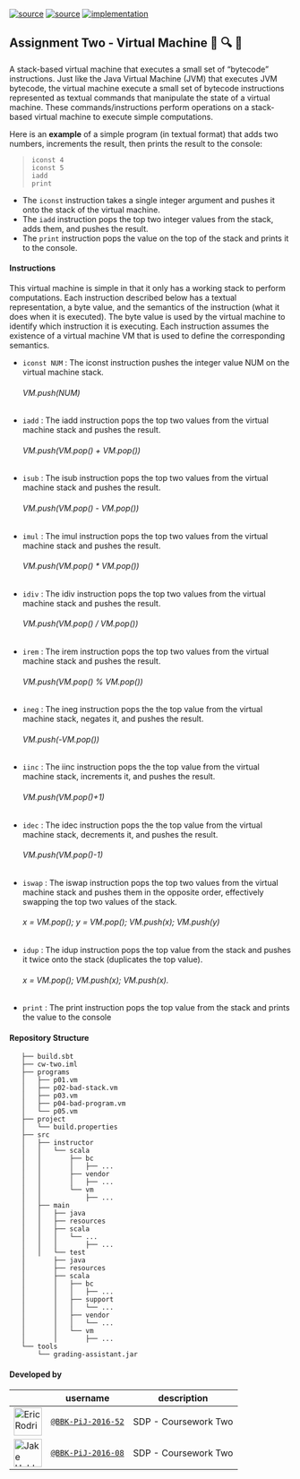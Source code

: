 [![source](https://img.shields.io/badge/source-main-brightgreen.svg)][main]
[![source](https://img.shields.io/badge/source-test-yellow.svg)][test]
[![implementation](https://img.shields.io/badge/implementation-scala-blue.svg)][scala]

[main]: https://github.com/BBK-PiJ-2016-52/SDP/tree/master/coursework/cw-one/src/main/scala/sml
[test]: https://github.com/BBK-PiJ-2016-52/SDP/tree/master/coursework/cw-one/src/test/scala/sml
[scala]: http://www.scala-lang.org/

## Assignment Two - Virtual Machine :bookmark_tabs: :mag: :postbox:   

A stack-based virtual machine that executes
 a small set of “bytecode” instructions. Just like the Java Virtual Machine (JVM) that
 executes JVM bytecode, the virtual machine execute a small set of bytecode instructions
 represented as textual commands that manipulate the state of a virtual machine. These
 commands/instructions perform operations on a stack-based virtual machine to execute
 simple computations. 
 
 Here is an **example** of a simple program (in textual format) that
 adds two numbers, increments the result, then prints the result to the console:   
 
>```iconst 4```  
```iconst 5```  
```iadd ```   
```print```   

- The ```iconst``` instruction takes a single integer argument and pushes it onto the stack
  of the virtual machine.
- The ```iadd``` instruction pops the top two integer values from the stack, adds them,
    and pushes the result.
- The ```print``` instruction pops the value on the top of the stack and prints it to the
  console.

#### Instructions
This virtual machine is simple in that it only has a working stack to perform computations.
Each instruction described below has a textual representation, a byte value, and
the semantics of the instruction (what it does when it is executed). The byte value is
used by the virtual machine to identify which instruction it is executing. Each instruction
assumes the existence of a virtual machine VM that is used to define the corresponding
semantics.

* ```iconst NUM``` : The iconst instruction pushes the integer value NUM on the virtual machine
  stack.  
  ###### VM.push(NUM)  
* ```iadd``` : The iadd instruction pops the top two values from the virtual machine stack and
  pushes the result.
  ###### VM.push(VM.pop() + VM.pop())
* ```isub``` : The isub instruction pops the top two values from the virtual machine stack and
  pushes the result.
  ###### VM.push(VM.pop() - VM.pop())
* ```imul``` : The imul instruction pops the top two values from the virtual machine stack and
  pushes the result.
  ###### VM.push(VM.pop() * VM.pop())
* ```idiv``` : The idiv instruction pops the top two values from the virtual machine stack and
  pushes the result.
  ###### VM.push(VM.pop() / VM.pop())
* ```irem``` : The irem instruction pops the top two values from the virtual machine stack and
pushes the result.
  ###### VM.push(VM.pop() % VM.pop())
* ```ineg``` : The ineg instruction pops the the top value from the virtual machine stack,
  negates it, and pushes the result.
  ###### VM.push(-VM.pop())
* ```iinc``` : The iinc instruction pops the the top value from the virtual machine stack,
  increments it, and pushes the result.
  ###### VM.push(VM.pop()+1)
* ```idec``` : The idec instruction pops the the top value from the virtual machine stack,
  decrements it, and pushes the result.
  ###### VM.push(VM.pop()-1)
* ```iswap``` : The iswap instruction pops the top two values from the virtual machine stack
  and pushes them in the opposite order, effectively swapping the top two values of
  the stack.
  ###### x = VM.pop(); y = VM.pop(); VM.push(x); VM.push(y)
* ```idup``` : The idup instruction pops the top value from the stack and pushes it twice onto
  the stack (duplicates the top value).
  ###### x = VM.pop(); VM.push(x); VM.push(x).
* ```print``` : The print instruction pops the top value from the stack and prints the value to
  the console  

#### Repository Structure
```cw-two
   ├── build.sbt
   ├── cw-two.iml
   ├── programs
   │   ├── p01.vm
   │   ├── p02-bad-stack.vm
   │   ├── p03.vm
   │   ├── p04-bad-program.vm
   │   └── p05.vm
   ├── project
   │   └── build.properties
   ├── src
   │   ├── instructor
   │   │   └── scala
   │   │       ├── bc
   │   │       │   ├── ...
   │   │       ├── vendor
   │   │       │   ├── ...
   │   │       └── vm
   │   │           ├── ...
   │   ├── main
   │   │   ├── java
   │   │   ├── resources
   │   │   ├── scala
   │   │   │   └── ...
   │   │   │       ├── ...
   │   │   └── test
   │       ├── java
   │       ├── resources
   │       ├── scala
   │       │   ├── bc
   │       │   │   ├── ...
   │       │   ├── support
   │       │   │   └── ...
   │       │   ├── vendor
   │       │   │   └── ...
   │       │   └── vm
   │       │       ├── ...
   └── tools
       └── grading-assistant.jar
```
#### Developed by

|                                                                                                 | username                                                       | description                               |
--------------------------------------------------------------------------------------------------|----------------------------------------------------------------|---------------------------------------------------|
 <img src="https://avatars0.githubusercontent.com/u/22904851?v=3&u=cfb4a9acace450d6628c1c80ce6e46c985e178d2&s=400"      height="50px" title="Eric Rodriguez"/>        | [`@BBK-PiJ-2016-52`](https://github.com/BBK-PiJ-2016-52)           | SDP - Coursework Two |
 <img src="https://avatars1.githubusercontent.com/u/22638726?v=3&s=460"      height="50px" title="Jake Holdon"/>        | [`@BBK-PiJ-2016-08`](https://github.com/BBK-PiJ-2016-08)           | SDP - Coursework Two |
